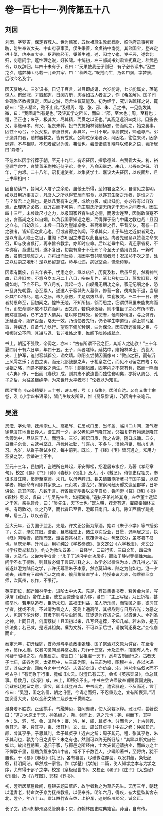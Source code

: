 # 卷一百七十一·列传第五十八

## 刘因

刘因，字梦吉，保定容城人。世为儒家，五世祖琮生敦武校尉、临洮府录事判官昉，昉生奉议大夫、中山府录事俣，俣生秉善，金贞祐中南徙。其弟国宝，登兴定进士第，终奉直大夫、枢密院经历。秉善生述，述，因之父也。岁壬辰，述始北归，刻意问学，邃性理之说，好长啸。中统初，左三部尚书刘肃宣抚真定，辟武邑令，以疾辞归。年四十未有子，叹曰：“天果使我无子则已，有子必令读书。”因生之夕，述梦神人马载一儿至其家，曰：“善养之。”既觉而生，乃名曰骃，字梦骥，后改今名及字。

因天资绝人。三岁识书，日记千百言，过目即成诵，六岁能诗，七岁能属文，落笔惊人。甫弱冠，才器超迈，日阅方册，思得如古人者友之，作《希圣解》。国子司业砚弥坚教授真定，因从之游，同舍生皆莫能及。初为经学，究训诂疏释之说，辄叹曰：“圣人精义，殆不止此。”及得周、程、张、邵、朱、吕之书，一见能发其微，曰：“我固谓当有是也。”及评其学之所长，而曰：“邵，至大也；周，至精也；程，至正也；朱子，极其大，尽其精，而贯之以正也。”其高见远识率类此。因蚤丧父，事继母孝，有父、祖丧未葬，投书先友翰林待制杨恕，怜而助之，始克襄事。因性不苟合，不妄交接，家虽甚贫，非其义，一介不取。家居教授，师道尊严。弟子造其门者，随材器教之，皆有成就。公卿过保定者众，闻因名，往往来谒，因多逊避，不与相见，不知者或以为傲，弗恤也。尝爱诸葛孔明静以修身之语，表所居曰“静修”。

不忽木以因学行荐于朝，至元十九年，有诏征因，擢承德郎、右赞善大夫。初，裕皇建学宫中，命赞善王恂教近侍子弟，恂卒，乃命因继之。未几，以母疾辞归。明年，丁内艰。二十八年，诏复遣使者，以集贤学士、嘉议大夫征因，以疾固辞，且上书宰相曰：

因自幼读书，接闻大人君子之余论，虽他无所得，至如君臣之义，自谓见之甚明。如以日用近事言之，凡吾人之所以得安居而暇食，以遂其生聚之乐者，是谁之力与？皆君上之赐也。是以凡我有生之民，或给力役，或出知能，亦必各有以自效焉。此理势之必然，亘万古而不可易，而庄周氏所谓无所逃于天地之间者也。因生四十三年，未尝效尺寸之力，以报国家养育生成之德，而恩命连至，因尚敢偃蹇不出，贪高尚之名以自媚，以负我国家知遇之恩，而得罪于圣门中庸之教也哉！且因之立心，自幼及长，未尝一日敢为崖岸卓绝、甚高难继之行，平昔交友，苟有一日之雅者，皆知因之此心也。但或者得之传闻，不求其实，止于纵迹之近似者观之，是以有高人隐士之目，惟阁下亦知因之未尝以此自居也。向者先储皇以赞善之命来召，即与使者俱行，再奉旨令教学，亦即时应命。后以老母中风，请还家省视，不幸弥留，竟遭忧制，遂不复出，初岂有意于不仕邪？今圣天子选用贤良，一新时政，虽前日隐晦之人，亦将出而仕矣，况因平昔非隐晦者邪！况加以不次之宠，处之以优崇之地邪！是以形留意往，命与心违，病卧空斋，惶恐待罪。

因素有羸疾，自去年丧子，忧患之余，继以痁疟，历夏及秋，后虽平复，然精神气血，已非旧矣。不意今岁五月二十八日，疟疾复作，至七月初二日，蒸发旧积，腹痛如刺，下血不已。至八月初，偶起一念，自叹旁无期功之亲，家无纪纲之仆，恐一旦身先朝露，必至累人，遂遣人于容城先人墓侧，修营一舍，傥病势不退，当居处其中以待尽。遣人之际，未免感伤，由是病势益增，饮食极减。至二十一日，使者持恩命至，因初闻之，惶怖无地，不知所措，徐而思之，窃谓供职虽未能扶病而行，而恩命则不敢不扶病而拜。因又虑，若稍涉迟疑，则不惟臣子之心有所不安，而踪迹高峻，已不近于人情矣。是以即日拜受，留使者，候病势稍退，与之俱行。迁延至今，服疗百至，略无一效，乃请使者先行，仍令学生李道恒，纳上铺马圣旨，待病退，自备气力以行。望阁下俯加矜悯，曲为保全。因实疏远微贱之臣，与帷幄诸公不同，其进与退，若非难处之事，惟阁下始终成就之。

书上，朝廷不强致，帝闻之，亦曰：“古有所谓不召之臣，其斯人之徒欤！”三十年夏四月十有六日卒，年四十五。无子，闻者嗟悼。延祐中，赠翰林学士、资善大夫、上护军，追封容城郡公，谥文靖。欧阳玄尝赞因画像曰：“微点之狂，而有沂上风雩之乐；资由之勇，而无北鄙鼓瑟之声。于裕皇之仁，而见不可留之四皓；以世祖之略，而遇不能致之两生。乌乎！麒麟凤凰，固宇内之不常有也，然而一鸣而《六典》作，一出而《春秋》成。则其志不欲遗世而独往也明矣，亦将从周公、孔子之后，为往圣继绝学，为来世开太平者邪！”论者以为知言。

因所著有《四书精要》三十卷，诗五卷，号《丁亥集》，因所自选。又有文集十余卷，及《小学四书语录》，皆门生故友所录，惟《易系辞说》，乃因病中亲笔云。

## 吴澄

吴澄，字幼清，抚州崇仁人。高祖晔，初居咸口里，当华盖、临川二山间，望气者徐觉言其地当出异人。澄生前一夕，乡父老见异气降其家，邻媪复梦有物蜿蜓降其舍旁池中，旦以告于人，而澄生。三岁，颖悟日发，教之古诗，随口成诵。五岁，日受千余言，夜读书至旦，母忧其过勤，节膏火，不多与，澄候母寝，燃火复诵习。九岁，从群子弟试乡校，每中前列。既长，于《经》《传》皆习通之，知用力圣贤之学，尝举进士不中。

至元十三年，民初附，盗贼所在蜂起，乐安郑松，招澄居布水谷，乃著《孝经章句》，校定《易》《书》《诗》《春秋》《仪礼》及大、小《戴记》。侍御史程钜夫，奉诏求贤江南，起澄至京师。未几，以母老辞归。钜夫请置澄所著书于国子监，以资学者，朝廷命有司即其家录上。元贞初，游龙兴，按察司经历郝文迎至郡学，日听讲论，录其问答，凡数千言。行省掾元明善以文学自负，尝问澄《易》《诗》《书》《春秋》奥义，叹曰：“与吴先生言，如探渊海。”遂执子弟礼终其身。左丞董士选延之于家，亲执馈食，曰：“吴先生，天下士也。”既入朝，荐澄有道，擢应奉翰林文字。有司敦劝，久之乃至，而代者已至官，澄即日南归。未几，除江西儒学副提举，居三月，以疾去官。

至大元年，召为国子监丞。先是，许文正公衡为祭酒，始以《朱子小学》等书授弟子，久之，渐失其旧。澄至，旦燃烛堂上，诸生以次受业，日昃，退燕居之室，执《经》问难者，接踵而至。澄各因其材质，反覆训诱之，每至夜分，虽寒暑不易也。皇庆元年，升司业，用程纯公《学校奏疏》、胡文定公《六学教法》、朱文公《学校贡举私议》，约之为教法四条：一曰经学，二曰行实，三曰文艺，四曰治事，未及行。又尝为学者言：“朱子于道问学之功居多，而陆子静以尊德性为主。问学不本于德性，则其敝必偏于言语训释之末，故学必以德性为本，庶几得之。”议者遂以澄为陆氏之学，非许氏尊信朱子本意，然亦莫知朱、陆之为何如也。澄一夕谢去，诸生有不谒告而从之南者。俄拜集贤直学士，特授奉议大夫，俾乘驿至京师，次真州，疾作，不果行。

英宗即位，超迁翰林学士，进阶太中大夫。先是，有旨集善书者，粉黄金为泥，写浮屠《藏经》。帝在上都，使左丞速速诏澄为序，澄曰：“主上写经，为民祈福，甚盛举也。若用以追荐，臣所未知。盖福田利益，虽人所乐闻，而轮回之事，彼习其学者，犹或不言。不过谓为善之人，死则上通高明，其极品则与日月齐光；为恶之人，死则下沦污秽，其极下则与沙虫同类。其徒遂为荐拔之说，以惑世人。今列圣之神，上同日月，何庸荐拔！且国初以来，凡写经追荐，不知几举。若未效，是无佛法矣；若已效，是诬其祖矣。撰为文辞，不可以示后世，请俟驾还奏之。”会帝崩而止。

泰定元年，初开经筵，首命澄与平章政事张珪、国子祭酒邓文原为讲官。在至治末，诏作太庙，议者习见同堂异室之制，乃作十三室。未及迁奉，而国有大故，有司疑于昭穆之次，命集议之。澄议曰：“世祖混一天下，悉考古制而行之。古者天子七庙，庙各为宫，太祖居中，左三庙为昭，右三庙为穆，昭穆神主，各以次递迁，其庙之宫，颇如今之中书六部。夫省部之设，亦仿金、宋，岂以宗庙叙次而不考古乎！”有司急于行事，竟如旧次云。时澄已有去志，会修《英宗实录》，命总其事。居数月，《实录》成，未上，即移疾不出。中书左丞许师敬奉旨赐宴国史院，仍致朝廷勉留之意，宴罢，即出城登舟去。中书闻之，遣官驿追，不及而还，言于帝曰：“吴澄，国之名儒，朝之旧德，今请老而归，不忍重劳之，宜有所褒异。”诏加资善大夫，仍以金织文绮二及钞五千贯赐之。

澄身若不胜衣，正坐拱手，气融神迈，答问亹亹，使人涣若冰释。弱冠时，尝著说曰：“道之大原出于天，神圣继之，尧、舜而上，道之元也；尧、舜而下，其亨也；洙、泗、邹、鲁，其利也；濂、洛、关、闽，其贞也。分而言之，上古则羲、黄其元，尧、舜其亨，禹、汤其利，文、武、周公其贞乎！中古之统：仲尼其元，颜、曾其亨乎，子思其利，孟子其贞乎！近古之统：周子其元，程、张其亨也，朱子其利也，孰为今日之贞乎？未之有也。然则可以终无所归哉！”其早以斯文自任如此。故出登朝署，退归于家，与郡邑之所经由，士大夫皆迎请执业，而四方之士不惮数千里，蹑屩负笈来学山中者，常不下千数百人。少暇即著书，至将终，犹不置也。于《易》《春秋》《礼记》，各有纂言，尽破传注穿凿，以发其蕴，条归纪叙，精明简洁，卓然成一家言。作《学基》《学统》二篇，使人知学之本与为学之序，尤有得于邵子之学。校定《皇极经世书》，又校正《老子》《庄子》《太玄经》《乐律》，及《八阵图》、郭璞《葬书》。

初，澄所居草屋数间，程钜夫题曰草庐，故学者称之为草庐先生。天历三年，朝廷以澄耆老，特命次子京为抚州教授，以便奉养。明年六月，得疾，有大星坠其舍东北，澄卒，年八十五。赠江西行省左丞、上护军，追封临川郡公，谥文正。

长子文，终同知柳州路总管府事；京，终翰林国史院典籍官。孙当，自有传。
